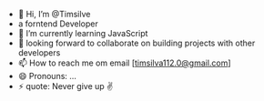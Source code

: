 - 👋 Hi, I’m @Timsilve
- a forntend Developer 
- 🌱 I’m currently learning JavaScript 
- 💞️  looking forward to collaborate on building projects with other developers 
- 📫 How to reach me om email [timsilva112.0@gmail.com]
- 😄 Pronouns: ...
- ⚡ quote: Never give up ✌️

<!---
Timsilve/Timsilve is a ✨ special ✨ repository because its `README.md` (this file) appears on your GitHub profile.
You can click the Preview link to take a look at your changes.
--->
